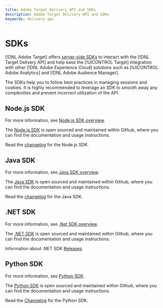 ```yaml
---
title: Adobe Target Delivery API and SDKs
description: Adobe Target Delivery API and SDKs
keywords: delivery api
---
```


# SDKs

[!DNL Adobe Target] offers [server-side SDKs](../../implement/server-side/server-side-overview.md) to interact with the [!DNL Target Delivery API] and help ease the [!UICONTROL Target] integration with other [!DNL Adobe Experience Cloud] solutions such as [!UICONTROL Adobe Analytics] and [!DNL Adobe Audience Manager].

The SDKs help you to follow best practices in managing sessions and cookies. It is highly recommended to leverage an SDK to smooth away any complexities and prevent incorrect utilization of the API.

## Node.js SDK

For more information, see [Node.js SDK overview](/help/dev/implement/server-side/node-js/overview.md).

The [Node.js SDK](https://github.com/adobe/target-nodejs-sdk) is open sourced and maintained within Github, where you can find the documentation and usage instructions.

Read the [changelog](https://github.com/adobe/target-nodejs-sdk/blob/main/CHANGELOG.md) for the Node.js SDK.

## Java SDK

For more information, see [Java SDK overview](/help/dev/implement/server-side/java/overview.md).

The [Java SDK](https://github.com/adobe/target-java-sdk) is open sourced and maintained within Github, where you can find the documentation and usage instructions.

Read the [changelog](https://github.com/adobe/target-java-sdk/blob/main/CHANGELOG.md) for the Java SDK.

## .NET SDK

For more information, see [.Net SDK overview](/help/dev/implement/server-side/net/overview.md).

The [.NET SDK](https://github.com/adobe/target-dotnet-sdk) is open sourced and maintained within Github, where you can find the documentation and usage instructions.

Information about .NET SDK [Releases](https://github.com/adobe/target-dotnet-sdk/releases)

## Python SDK

For more information, see [Python SDK](/help/dev/implement/server-side/python/overview.md).

The [Python SDK](https://github.com/adobe/target-python-sdk) is open sourced and maintained within Github, where you can find the documentation and usage instructions.

Read the [Changelog](https://github.com/adobe/target-python-sdk/blob/master/CHANGELOG.md) for the Python SDK.

<!--- Judy: remove or modify this page? adequately covered elsewhere? Or, add links to analogous info for the .NET and Python SDKs? --->

